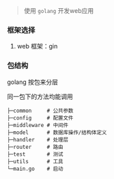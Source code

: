 > 使用 `golang` 开发web应用

### 框架选择

1. web 框架：gin


### 包结构

golang 按包来分层

同一包下的方法均能调用

```
├─common     # 公共参数
├─config     # 配置文件
├─middleware # 中间件
├─model      # 数据库操作/结构体定义
├─handler    # 处理层
├─router     # 路由
├─test       # 测试
├─utils      # 工具
└─main.go    # 启动
```


